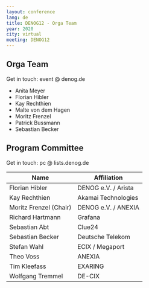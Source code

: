 ```yaml
---
layout: conference
lang: de
title: DENOG12 - Orga Team
year: 2020
city: virtual
meeting: DENOG12
---
```



## Orga Team
Get in touch: event @ denog.de

- Anita Meyer
- Florian Hibler
- Kay Rechthien
- Malte von dem Hagen
- Moritz Frenzel
- Patrick Bussmann
- Sebastian Becker

## Program Committee

Get in touch: pc @ lists.denog.de

| Name                   | Affiliation         |
|------------------------|---------------------|
| Florian Hibler         | DENOG e.V. / Arista |
| Kay Rechthien          | Akamai Technologies |
| Moritz Frenzel (Chair) | DENOG e.V. / ANEXIA |
| Richard Hartmann       | Grafana             |
| Sebastian Abt          | Clue24              |
| Sebastian Becker       | Deutsche Telekom    |
| Stefan Wahl            | ECIX / Megaport     |
| Theo Voss              | ANEXIA              |
| Tim Kleefass           | EXARING             |
| Wolfgang Tremmel       | DE-CIX              |
